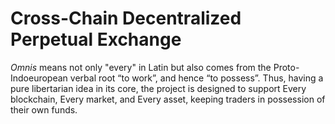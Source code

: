 # Cross-Chain Decentralized Perpetual Exchange
*Omnis* means not only "every" in Latin but also comes from the Proto-Indoeuropean verbal root “to work”, and hence “to possess”.
Thus, having a pure libertarian idea in its core, the project is designed to support Every blockchain, Every market, and Every asset, keeping traders in possession of their own funds.
